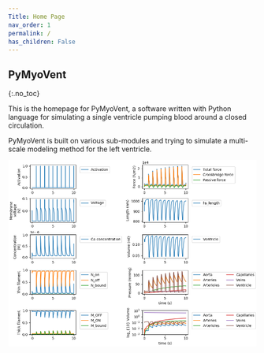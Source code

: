 ```yaml
---
Title: Home Page
nav_order: 1
permalink: /
has_children: False
---
```

## PyMyoVent
{:.no_toc}

This is the homepage for PyMyoVent, a software written with Python language for simulating a single ventricle pumping blood around a closed circulation.

PyMyoVent is built on various sub-modules and trying to simulate a multi-scale modeling method for the left ventricle. 


![Model Schematic](model_sample.png)


